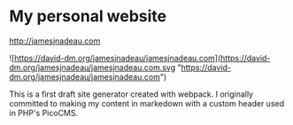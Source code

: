 My personal website
===
http://jamesjnadeau.com

![https://david-dm.org/jamesjnadeau/jamesjnadeau.com](https://david-dm.org/jamesjnadeau/jamesjnadeau.com.svg "https://david-dm.org/jamesjnadeau/jamesjnadeau.com")


This is a first draft site generator created with webpack. I originally committed to making my content in markedown with a custom header used in PHP's PicoCMS. 
